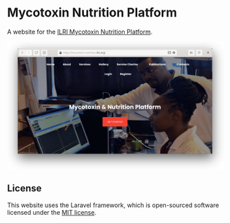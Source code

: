 # Mycotoxin Nutrition Platform 
A website for the [ILRI Mycotoxin Nutrition Platform](https://mycotoxin-nutrition.ilri.org/).

<p align="center">
  <img width="600" alt="Screenshot of Mycotoxin Nutrition Platform website" src="screenshot.png">
</p>

## License
This website uses the Laravel framework, which is open-sourced software licensed under the [MIT license](https://opensource.org/licenses/MIT).
